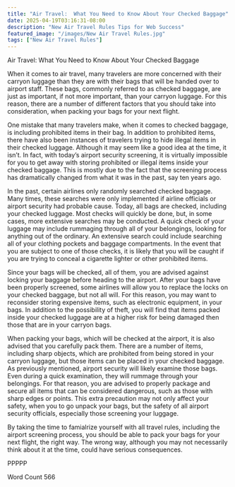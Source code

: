 ```yaml
---
title: "Air Travel:  What You Need to Know About Your Checked Baggage"
date: 2025-04-19T03:16:31-08:00
description: "New Air Travel Rules Tips for Web Success"
featured_image: "/images/New Air Travel Rules.jpg"
tags: ["New Air Travel Rules"]
---
```


Air Travel:  What You Need to Know About Your Checked Baggage

When it comes to air travel, many travelers are more concerned with their carryon luggage than they are with their bags that will be handed over to airport staff. These bags, commonly referred to as checked baggage, are just as important, if not more important, than your carryon luggage. For this reason, there are a number of different factors that you should take into consideration, when packing your bags for your next flight.

One mistake that many travelers make, when it comes to checked baggage, is including prohibited items in their bag.  In addition to prohibited items, there have also been instances of travelers trying to hide illegal items in their checked luggage. Although it may seem like a good idea at the time, it isn’t. In fact, with today’s airport security screening, it is virtually impossible for you to get away with storing prohibited or illegal items inside your checked baggage. This is mostly due to the fact that the screening process has dramatically changed from what it was in the past, say ten years ago. 

In the past, certain airlines only randomly searched checked baggage. Many times, these searches were only implemented if airline officials or airport security had probable cause. Today, all bags are checked, including your checked luggage. Most checks will quickly be done, but, in some cases, more extensive searches may be conducted.  A quick check of your luggage may include rummaging through all of your belongings, looking for anything out of the ordinary.  An extensive search could include searching all of your clothing pockets and baggage compartments. In the event that you are subject to one of those checks, it is likely that you will be caught if you are trying to conceal a cigarette lighter or other prohibited items.

Since your bags will be checked, all of them, you are advised against locking your baggage before heading to the airport. After your bags have been properly screened, some airlines will allow you to replace the locks on your checked baggage, but not all will. For this reason, you may want to reconsider storing expensive items, such as electronic equipment, in your bags.  In addition to the possibility of theft, you will find that items packed inside your checked luggage are at a higher risk for being damaged then those that are in your carryon bags.

When packing your bags, which will be checked at the airport, it is also advised that you carefully pack them. There are a number of items, including sharp objects, which are prohibited from being stored in your carryon luggage, but those items can be placed in your checked baggage. As previously mentioned, airport security will likely examine those bags.  Even during a quick examination, they will rummage through your belongings. For that reason, you are advised to properly package and secure all items that can be considered dangerous, such as those with sharp edges or points.  This extra precaution may not only affect your safety, when you to go unpack your bags, but the safety of all airport security officials, especially those screening your luggage.  

By taking the time to famialrize yourself with all travel rules, including the airport screening process, you should be able to pack your bags for your next flight, the right way.  The wrong way, although you may not necessarily think about it at the time, could have serious consequences.

PPPPP

Word  Count 566

